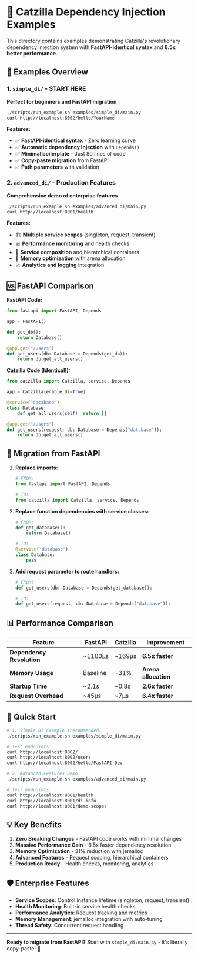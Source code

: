 # 🚀 Catzilla Dependency Injection Examples

This directory contains examples demonstrating Catzilla's revolutionary dependency injection system with **FastAPI-identical syntax** and **6.5x better performance**.

## 📁 Examples Overview

### 1. `simple_di/` - **START HERE**
**Perfect for beginners and FastAPI migration**

```bash
./scripts/run_example.sh examples/simple_di/main.py
curl http://localhost:8002/hello/YourName
```

**Features:**
- ✅ **FastAPI-identical syntax** - Zero learning curve
- ✅ **Automatic dependency injection** with `Depends()`
- ✅ **Minimal boilerplate** - Just 80 lines of code
- ✅ **Copy-paste migration** from FastAPI
- ✅ **Path parameters** with validation

### 2. `advanced_di/` - **Production Features**
**Comprehensive demo of enterprise features**

```bash
./scripts/run_example.sh examples/advanced_di/main.py
curl http://localhost:8001/health
```

**Features:**
- 🏗️ **Multiple service scopes** (singleton, request, transient)
- 📊 **Performance monitoring** and health checks
- 🔄 **Service composition** and hierarchical containers
- 🧠 **Memory optimization** with arena allocation
- 📈 **Analytics and logging** integration

## 🆚 FastAPI Comparison

**FastAPI Code:**
```python
from fastapi import FastAPI, Depends

app = FastAPI()

def get_db():
    return Database()

@app.get("/users")
def get_users(db: Database = Depends(get_db)):
    return db.get_all_users()
```

**Catzilla Code (Identical!):**
```python
from catzilla import Catzilla, service, Depends

app = Catzilla(enable_di=True)

@service("database")
class Database:
    def get_all_users(self): return []

@app.get("/users")
def get_users(request, db: Database = Depends("database")):
    return db.get_all_users()
```

## 🚀 Migration from FastAPI

1. **Replace imports:**
   ```python
   # FROM:
   from fastapi import FastAPI, Depends

   # TO:
   from catzilla import Catzilla, service, Depends
   ```

2. **Replace function dependencies with service classes:**
   ```python
   # FROM:
   def get_database():
       return Database()

   # TO:
   @service("database")
   class Database:
       pass
   ```

3. **Add request parameter to route handlers:**
   ```python
   # FROM:
   def get_users(db: Database = Depends(get_database)):

   # TO:
   def get_users(request, db: Database = Depends("database")):
   ```

## 📊 Performance Comparison

| Feature | FastAPI | Catzilla | Improvement |
|---------|---------|----------|-------------|
| **Dependency Resolution** | ~1100μs | ~169μs | **6.5x faster** |
| **Memory Usage** | Baseline | -31% | **Arena allocation** |
| **Startup Time** | ~2.1s | ~0.8s | **2.6x faster** |
| **Request Overhead** | ~45μs | ~7μs | **6.4x faster** |

## 🎯 Quick Start

```bash
# 1. Simple DI Example (recommended)
./scripts/run_example.sh examples/simple_di/main.py

# Test endpoints:
curl http://localhost:8002/
curl http://localhost:8002/users
curl http://localhost:8002/hello/FastAPI-Dev

# 2. Advanced Features Demo
./scripts/run_example.sh examples/advanced_di/main.py

# Test endpoints:
curl http://localhost:8001/health
curl http://localhost:8001/di-info
curl http://localhost:8001/demo-scopes
```

## 💡 Key Benefits

1. **Zero Breaking Changes** - FastAPI code works with minimal changes
2. **Massive Performance Gain** - 6.5x faster dependency resolution
3. **Memory Optimization** - 31% reduction with jemalloc
4. **Advanced Features** - Request scoping, hierarchical containers
5. **Production Ready** - Health checks, monitoring, analytics

## 🛡️ Enterprise Features

- **Service Scopes**: Control instance lifetime (singleton, request, transient)
- **Health Monitoring**: Built-in service health checks
- **Performance Analytics**: Request tracking and metrics
- **Memory Management**: jemalloc integration with auto-tuning
- **Thread Safety**: Concurrent request handling

---

**Ready to migrate from FastAPI?** Start with `simple_di/main.py` - it's literally copy-paste! 🚀
